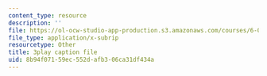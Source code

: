 ```yaml
---
content_type: resource
description: ''
file: https://ol-ocw-studio-app-production.s3.amazonaws.com/courses/6-004-computation-structures-spring-2017/8b94f07159ec552dafb306ca31df434a_UDow47-q5KI.vtt
file_type: application/x-subrip
resourcetype: Other
title: 3play caption file
uid: 8b94f071-59ec-552d-afb3-06ca31df434a
---
```

